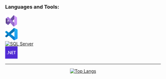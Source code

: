 
<h3 align="left">Languages and Tools:</h3>
<a href="https://visualstudio.microsoft.com/es/vs/" target="_blank"> <img src="assets/t-vs-studio.svg" alt="Visual Studio" height="40px"/>
<br>
<a href="https://code.visualstudio.com/" target="_blank"> <img src="assets/t-vs-code.png" alt="VS Code" height="40px"/>
<br>
<a href="https://www.microsoft.com/es-es/sql-server/sql-server-downloads" target="_blank"> <img src="assets/t-sql-server" alt="SQL Server" height="40px"/>
<br>
<a href="https://code.visualstudio.com/" target="_blank"> <img src="assets/t-dotnet.svg" alt="dot NET" height="40px"/>
<br>

<hr/>
  
<div style="display:inline; width:100%" align="center">
  
[![Top Langs](https://github-readme-stats.vercel.app/api/top-langs/?username=TheNefelin&layout=compact&text_color=daf7dc&bg_color=151515)](https://github.com/devSouvik/github-readme-stats)
  
</div>

